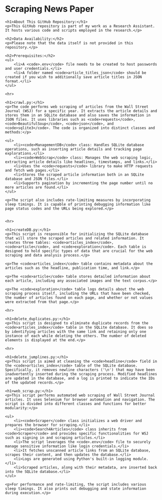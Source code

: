 # Scraping News Paper

<head>
    <title>Code Descriptions</title>
</head>
<body>

    <h1>About This GitHub Repository:</h1>
    <p>This GitHub repository is part of my work as a Research Assistant. It hosts various code and scripts employed in the research.</p>

    <h2>Data Availability:</h2>
    <p>Please note that the data itself is not provided in this repository.</p>

    <h2>Prerequisites:</h2>
    <ul>
        <li>A <code>.env</code> file needs to be created to host passwords and user credentials.</li>
        <li>A folder named <code>article_titles_json</code> should be created if you wish to additionally save article titles in JSON format.</li>
    </ul>

    <hr>

    <h1>crawl.py:</h1>
    <p>The code performs web scraping of articles from the Wall Street Journal (WSJ) for a specific year. It extracts the article details and stores them in an SQLite database and also saves the information in JSON files. It uses libraries such as <code>requests</code>, <code>BeautifulSoup</code>, <code>json</code>, and <code>sqlite3</code>. The code is organized into distinct classes and methods:</p>
    
    <ul>
        <li><code>ManagementDB</code> class: Handles SQLite database operations, such as inserting article details and tracking page explorations.</li>
        <li><code>WebScrap</code> class: Manages the web scraping logic, extracting article details like headlines, timestamps, and links.</li>
        <li>Uses the <code>requests</code> library to make HTTP requests and fetch web pages.</li>
        <li>Stores the scraped article information both in an SQLite database and JSON files.</li>
        <li>Supports pagination by incrementing the page number until no more articles are found.</li>
    </ul>
    
    <p>The script also includes rate-limiting measures by incorporating sleep timings. It is capable of printing debugging information like page status codes and the URLs being explored.</p>


    <hr>

    <h1>createDB.py:</h1>
    <p>This script is responsible for initializing the SQLite database that will store the scraped articles and related information. It creates three tables: <code>articles_index</code>, <code>article</code>, and <code>exploration</code>. Each table is designed to hold specific types of data that are crucial for the web scraping and data analysis process.</p>

    <p>The <code>articles_index</code> table contains metadata about the articles such as the headline, publication time, and link.</p>

    <p>The <code>article</code> table stores detailed information about each article, including any associated images and the text corpus.</p>

    <p>The <code>exploration</code> table logs details about the web scraping process itself, including the URLs that have been checked, the number of articles found on each page, and whether or not values were extracted from that page.</p>
    
    <hr>

    <h1>delete_duplicates.py:</h1>
    <p>This script is designed to eliminate duplicate records from the <code>articles_index</code> table in the SQLite database. It does so by identifying articles with the same link and retaining only one instance of each while deleting the others. The number of deleted elements is displayed at the end.</p>

    <hr>

    <h1>delete_jumplines.py:</h1>
    <p>This script is aimed at cleaning the <code>headline</code> field in the <code>articles_index</code> table of the SQLite database. Specifically, it removes newline characters ('\n') that may have been inadvertently inserted during the scraping process. Modified headlines are updated in the database, and a log is printed to indicate the IDs of the updated records.</p>

    <h1>web_scrap.py:</h1>
    <p>This script performs automated web scraping of Wall Street Journal articles. It uses Selenium for browser automation and navigation. The script is divided into different classes and functions for better modularity:</p>
    
    <ul>
        <li><code>Scraper</code> class initializes a web driver and prepares the browser for scraping.</li>
        <li><code>Search4Articles</code> class inherits from <code>Scraper</code> and provides specific functionalities for WSJ such as signing in and scraping articles.</li>
        <li>The script leverages the <code>.env</code> file to securely manage sensitive information like login credentials.</li>
        <li>It fetches unscanned article links from an SQLite database, scrapes their content, and then updates the database.</li>
        <li>Logs are generated using Python's built-in logging module.</li>
        <li>Scraped articles, along with their metadata, are inserted back into the SQLite database.</li>
    </ul>

    <p>For performance and rate-limiting, the script includes various sleep timings. It also prints out debugging and state information during execution.</p>

</body>
